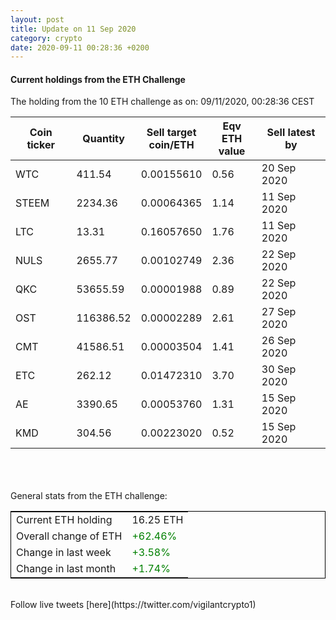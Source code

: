 ```yaml
---
layout: post
title: Update on 11 Sep 2020
category: crypto
date: 2020-09-11 00:28:36 +0200
---
```

<!-- Global site tag (gtag.js) - Google Analytics -->
<script async src="https://www.googletagmanager.com/gtag/js?id=UA-103831149-5"></script>
<script>
  window.dataLayer = window.dataLayer || [];
  function gtag(){dataLayer.push(arguments);}
  gtag('js', new Date());

  gtag('config', 'UA-103831149-5');
</script>


#### Current holdings from the ETH Challenge

The holding from the 10 ETH challenge as on: 09/11/2020, 00:28:36 CEST

|Coin ticker|Quantity|Sell target<br>coin/ETH|Eqv ETH<br>value|Sell latest by|
|-----------|--------|-----------|-----------|--------------|
WTC|411.54|  0.00155610|0.56|20 Sep 2020|
STEEM|2234.36|  0.00064365|1.14|11 Sep 2020|
LTC|13.31|  0.16057650|1.76|11 Sep 2020|
NULS|2655.77|  0.00102749|2.36|22 Sep 2020|
QKC|53655.59|  0.00001988|0.89|22 Sep 2020|
OST|116386.52|  0.00002289|2.61|27 Sep 2020|
CMT|41586.51|  0.00003504|1.41|26 Sep 2020|
ETC|262.12|  0.01472310|3.70|30 Sep 2020|
AE|3390.65|  0.00053760|1.31|15 Sep 2020|
KMD|304.56|  0.00223020|0.52|15 Sep 2020|

<br>
<br>
<br>
General stats from the ETH challenge:

<table style="border:1px solid black;margin-left:auto;margin-right:auto;">
	<tbody>
	<tr>
		<td>Current ETH holding</td>
		<td>     16.25 ETH</td>
	</tr>
	<tr>
		<td>Overall change of ETH</td>
		<td><font color="green">+62.46%</font></td>
	</tr>
	<tr>
		<td>Change in last week</td>
		<td><font color="green">+3.58%</font></td>
	</tr>
	<tr>
		<td>Change in last month</td>
		<td><font color="green">+1.74%</font></td>
	</tr>
	</tbody>
</table>

<br>
Follow live tweets [here](https://twitter.com/vigilantcrypto1)
<br>
<br>